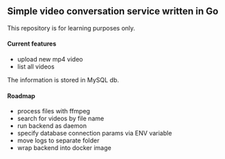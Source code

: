 ## Simple video conversation service written in Go

This repository is for learning purposes only.

#### Current features
- upload new mp4 video
- list all videos

The information is stored in MySQL db.


#### Roadmap
- process files with ffmpeg
- search for videos by file name
- run backend as daemon
- specify database connection params via ENV variable
- move logs to separate folder
- wrap backend into docker image


